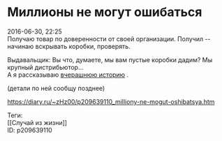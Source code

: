 Миллионы не могут ошибаться
============================

   
 2016-06-30, 22:25   
  Получаю товар по доверенности от своей организации. Получил -- начинаю вскрывать коробки, проверять.   
   
 Выдавальщик: Вы что, думаете, мы вам пустые коробки дадим? Мы крупный дистрибьютор...   
 А я рассказываю  [вчерашнюю историю](Бета-версия)  .   
   
 (детали по ней сообщу позднее)   
    
 <https://diary.ru/~zHz00/p209639110_milliony-ne-mogut-oshibatsya.htm>   
   
 Теги:   
 [[Случай из жизни]]   
 ID: p209639110